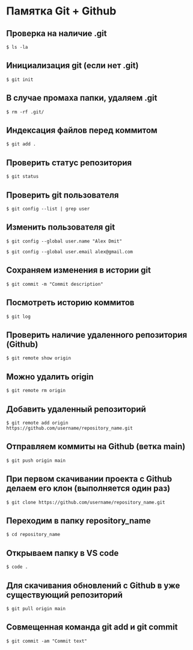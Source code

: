 # Памятка Git + Github

## Проверка на наличие .git

`$ ls -la`

## Инициализация git (если нет .git)

`$ git init`

## В случае промаха папки, удаляем .git

`$ rm -rf .git/`

## Индексация файлов перед коммитом

`$ git add .`

## Проверить статус репозитория

`$ git status`

## Проверить git пользователя

`$ git config --list | grep user`

## Изменить пользователя git

`$ git config --global user.name "Alex Dmit"`

`$ git config --global user.email alex@gmail.com`

## Сохраняем изменения в истории git

`$ git commit -m "Commit description"`

## Посмотреть историю коммитов

`$ git log`

## Проверить наличие удаленного репозитория (Github)

`$ git remote show origin`

## Можно удалить origin

`$ git remote rm origin`

## Добавить удаленный репозиторий

`$ git remote add origin https://github.com/username/repository_name.git`

## Отправляем коммиты на Github (ветка main)

`$ git push origin main`

## При первом скачивании проекта с Github делаем его клон (выполняется один раз)

`$ git clone https://github.com/username/repository_name.git`

## Переходим в папку repository_name

`$ cd repository_name`

## Открываем папку в VS code

`$ code .`

## Для скачивания обновлений с Github в уже существующий репозиторий

`$ git pull origin main`

## Совмещенная команда git add и git commit

`$ git commit -am "Commit text"`